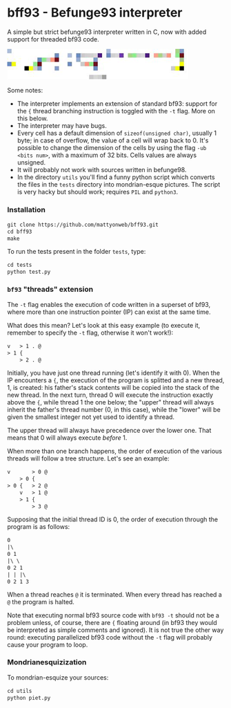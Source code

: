 # bff93 - Befunge93 interpreter

A simple but strict befunge93 interpreter written in C, now with added support for threaded bf93 code.

![Mondrian-esquized befunge93 fibonacci](/out/07-fibonacci.bf93.jpg)

Some notes:
- The interpreter implements an extension of standard bf93: support for the `{` thread branching instruction is toggled with the `-t` flag. More on this below.
- The interpreter may have bugs.
- Every cell has a default dimension of `sizeof(unsigned char)`, usually 1 byte; in case of overflow, the value of a cell will wrap back to 0. It's possible to change the dimension of the cells by using the flag `-ub <bits num>`, with a maximum of 32 bits. Cells values are always unsigned.
- It will probably not work with sources written in befunge98.
- In the directory `utils` you'll find a funny python script which converts the files in the `tests` directory into mondrian-esque pictures. The script is very hacky but should work; requires `PIL` and `python3`.   

### Installation
    git clone https://github.com/mattyonweb/bff93.git
    cd bff93
    make

To run the tests present in the folder `tests`, type:

    cd tests
    python test.py

### `bf93` "threads" extension

The `-t` flag enables the execution of code written in a superset of bf93, where more than one instruction pointer (IP) can exist at the same time.

What does this mean? Let's look at this easy example (to execute it, remember to specify the `-t` flag, otherwise it won't work!):

    v   > 1 . @
    > 1 {
        > 2 . @

Initially, you have just one thread running (let's identify it with 0). When the IP encounters a `{`, the execution of the program is splitted and a new thread, 1, is created: his father's stack contents will be copied into the stack of the new thread. In the next turn, thread 0 will execute the instruction exactly above the `{`, while thread 1 the one below; the "upper" thread will always inherit the father's thread number (0, in this case), while the "lower" will be given the smallest integer not yet used to identify a thread.

The upper thread will always have precedence over the lower one. That means that 0 will always execute _before_ 1.

When more than one branch happens, the order of execution of the various threads will follow a tree structure. Let's see an example:

    v       > 0 @  
        > 0 {
    > 0 {   > 2 @
        v   > 1 @
        > 1 {
            > 3 @

Supposing that the initial thread ID is 0, the order of execution through the program is as follows:

    0
    |\
    0 1
    |\ \
    0 2 1
    | | |\
    0 2 1 3

When a thread reaches `@` it is terminated. When every thread has reached a `@` the program is halted.

Note that executing normal bf93 source code with `bf93 -t` should not be a problem unless, of course, there are `{` floating around (in bf93 they would be interpreted as simple comments and ignored). It is not true the other way round: executing parallelized bf93 code without the `-t` flag will probably cause your program to loop.

### Mondrianesquizization

To mondrian-esquize your sources:

    cd utils
    python piet.py
